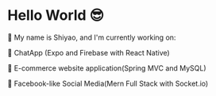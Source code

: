 # Hello World 😎 

🤖 My name is Shiyao, and I'm currently working on:


🦾 ChatApp (Expo and Firebase with React Native)

🦾 E-commerce website application(Spring MVC and MySQL)

🦾 Facebook-like Social Media(Mern Full Stack with Socket.io)
